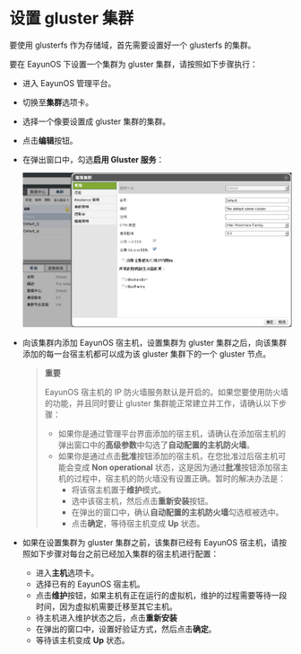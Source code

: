 # 设置 gluster 集群

要使用 glusterfs 作为存储域，首先需要设置好一个 glusterfs 的集群。

要在 EayunOS 下设置一个集群为 gluster 集群，请按照如下步骤执行：

* 进入 EayunOS 管理平台。
* 切换至**集群**选项卡。
* 选择一个像要设置成 gluster 集群的集群。
* 点击**编辑**按钮。
* 在弹出窗口中，勾选**启用 Gluster 服务**：

  ![](../images/gluster_cluster_setting.png)

* 向该集群内添加 EayunOS 宿主机，设置集群为 gluster 集群之后，向该集群添加的每一台宿主机都可以成为该 gluster 集群下的一个 gluster 节点。

  > **重要**
  >
  > EayunOS 宿主机的 IP 防火墙服务默认是开启的。如果您要使用防火墙的功能，并且同时要让 gluster 集群能正常建立并工作，请确认以下步骤：
  >
  > * 如果你是通过管理平台界面添加的宿主机，请确认在添加宿主机的弹出窗口中的**高级参数**中勾选了**自动配置的主机防火墙**。
  > * 如果你是通过点击**批准**按钮添加的宿主机，在您批准过后宿主机可能会变成 **Non operational** 状态，这是因为通过**批准**按钮添加宿主机的过程中，宿主机的防火墙没有设置正确。暂时的解决办法是：
  >   * 将该宿主机置于**维护**模式。
  >   * 选中该宿主机，然后点击**重新安装**按钮。
  >   * 在弹出的窗口中，确认**自动配置的主机防火墙**勾选框被选中。
  >   * 点击**确定**，等待宿主机变成 **Up** 状态。

* 如果在设置集群为 gluster 集群之前，该集群已经有 EayunOS 宿主机，请按照如下步骤对每台之前已经加入集群的宿主机进行配置：

  * 进入**主机**选项卡。
  * 选择已有的 EayunOS 宿主机。
  * 点击**维护**按钮，如果主机有正在运行的虚拟机，维护的过程需要等待一段时间，因为虚拟机需要迁移至其它主机。
  * 待主机进入维护状态之后，点击**重新安装**
  * 在弹出的窗口中，设置好验证方式，然后点击**确定**。
  * 等待该主机变成 **Up** 状态。
